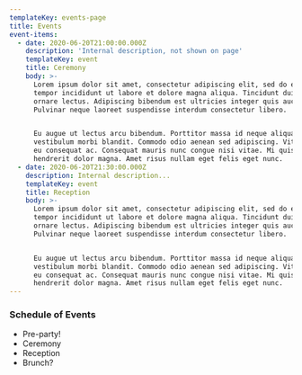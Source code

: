```yaml
---
templateKey: events-page
title: Events
event-items:
  - date: 2020-06-20T21:00:00.000Z
    description: 'Internal description, not shown on page'
    templateKey: event
    title: Ceremony
    body: >-
      Lorem ipsum dolor sit amet, consectetur adipiscing elit, sed do eiusmod
      tempor incididunt ut labore et dolore magna aliqua. Tincidunt dui ut
      ornare lectus. Adipiscing bibendum est ultricies integer quis auctor elit.
      Pulvinar neque laoreet suspendisse interdum consectetur libero. 


      Eu augue ut lectus arcu bibendum. Porttitor massa id neque aliquam
      vestibulum morbi blandit. Commodo odio aenean sed adipiscing. Vitae congue
      eu consequat ac. Consequat mauris nunc congue nisi vitae. Mi quis
      hendrerit dolor magna. Amet risus nullam eget felis eget nunc.
  - date: 2020-06-20T21:30:00.000Z
    description: Internal description...
    templateKey: event
    title: Reception
    body: >-
      Lorem ipsum dolor sit amet, consectetur adipiscing elit, sed do eiusmod
      tempor incididunt ut labore et dolore magna aliqua. Tincidunt dui ut
      ornare lectus. Adipiscing bibendum est ultricies integer quis auctor elit.
      Pulvinar neque laoreet suspendisse interdum consectetur libero. 


      Eu augue ut lectus arcu bibendum. Porttitor massa id neque aliquam
      vestibulum morbi blandit. Commodo odio aenean sed adipiscing. Vitae congue
      eu consequat ac. Consequat mauris nunc congue nisi vitae. Mi quis
      hendrerit dolor magna. Amet risus nullam eget felis eget nunc.
---
```

### Schedule of Events
- Pre-party!
- Ceremony
- Reception
- Brunch?

